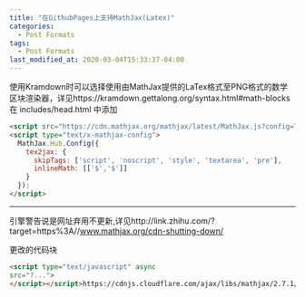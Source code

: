 ```yaml
---
title: "在GithubPages上支持MathJax(Latex)"
categories:
  - Post Formats
tags:
  - Post Formats
last_modified_at: 2020-03-04T15:33:37-04:00
---
```



使用Kramdown时可以选择使用由MathJax提供的LaTex格式至PNG格式的数学区块渲染器，详见https://kramdown.gettalong.org/syntax.html#math-blocks
在 includes/head.html 中添加

```html
<script src="https://cdn.mathjax.org/mathjax/latest/MathJax.js?config=TeX-AMS-MML_HTMLorMML" type="text/javascript"></script>
<script type="text/x-mathjax-config">
  MathJax.Hub.Config({
    tex2jax: {
      skipTags: ['script', 'noscript', 'style', 'textarea', 'pre'],
      inlineMath: [['$','$']]
    }
  });
</script>
```

***

引擎警告说是网址弃用不更新,详见http://link.zhihu.com/?target=https%3A//www.mathjax.org/cdn-shutting-down/


更改的代码块
```html
<script type="text/javascript" async
src="?...">
</script></script>https://cdnjs.cloudflare.com/ajax/libs/mathjax/2.7.1/MathJax.js

```
